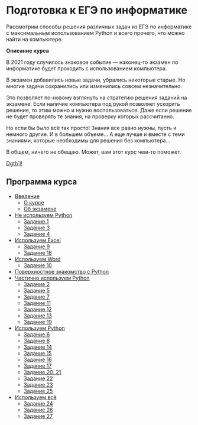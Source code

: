 # Подготовка к ЕГЭ по информатике

Рассмотрим способы решения различных задач из ЕГЭ по информатике c максимальным использованием Python и всего прочего, что можно найти на компьютере.

**Описание курса**

В 2021 году случилось знаковое событие — наконец-то экзамен по информатике будет проходить с использованием компьютера.

В экзамен добавились новые задачи, убрались некоторые старые. Но многие задачи сохранились или изменились совсем незначительно.

Это позволяет по-новому взглянуть на стратегию решения заданий на экзамене. Если наличие компьютера под рукой позволяет ускорить решение, то этим можно и нужно воспользоваться. Даже если решение не будет проверять те знания, на проверку которых рассчитанно.

Но если бы было всё так просто! Знания все равно нужны, пусть и немного другие. И в большем объеме... А еще лучше и вместе с теми знаниями, которые необходимы для решения без компьютера... 

В общем, ничего не обещаю. Может, вам этот курс чем-то поможет.

[Dgth`l!](./about/)

## Программа курса

- [Введение](./about/)
    - [О курсе](./about/course.md)
    - [Об экзамене](./)
- [Не используем Python](./)
    - [Задание 1](./)
    - [Задание 3](./)
    - [Задание 4](./)
- [Используем Excel](./)
    - [Задание 9](./)
    - [Задание 18](./)
- [Используем Word](./)
    - [Задание 10](./)
- [Поверхностное знакомство с Python](https://colab.research.google.com/drive/1i561M-skhlb8FM0_39Yy55XzrG7pH8nY)
- [Частично используем Python](./)
    - [Задание 2](https://colab.research.google.com/drive/17oKtvfDKYr0rS-EkB9LDcFz8XOF-e0X5)
    - [Задание 5](https://colab.research.google.com/drive/1KRwMzicHCO9_CM5lreqiCIVyPqzQ8zAZ)
    - [Задание 7](./)
    - [Задание 11](./)
    - [Задание 12](https://colab.research.google.com/drive/1CfFWxY21A8FxonnBISSrxcl9rEdIvK-v)
    - [Задание 13](https://colab.research.google.com/drive/1N8lHaRwM1jYE1YYDtI_kRkzW0dBwLKUD)
    - [Задание 19](./)
- [Используем Python](./)
    - [Задание 6](./)
    - [Задание 8](https://colab.research.google.com/drive/1nhv389NMEjDpLVwyYG1amNCELAw2ateX)
    - [Задание 14](https://colab.research.google.com/drive/13ZIzJDydtMe4Yc5IYdjTP2TPHqEUQcIR#scrollTo=IKy2dBmJsjUc)
    - [Задание 15](https://colab.research.google.com/drive/1REamVwqeiaJTs-Syj4cyeCmYEM3aarJt)
    - [Задание 16](./)
    - [Задание 17](https://colab.research.google.com/drive/1IRRC9O8e3AXimVzFTj_IzYPOvQz6qlRG)
    - [Задание 20, 21](https://colab.research.google.com/drive/1vBNqh_BvIyETsy4FCthH49PC2kZeHerZ#scrollTo=MVBsE75dN6Qu)
    - [Задание 22](./)
    - [Задание 23](./)
    - [Задание 25](https://colab.research.google.com/drive/1c3H85m6IbxTlKmU6ZSYgczFPt8gKTEpc)
- [Используем всё](./)
    - [Задание 24](https://colab.research.google.com/drive/1Q1Ipyjzl5hsLjCnRGZsqnuQLy20hiBrc)
    - [Задание 26](https://colab.research.google.com/drive/1Pe3nMMAgGhSjucfWc3NsVnRDNfn_Ck6X)
    - [Задание 27](https://colab.research.google.com/drive/1p-MX7IyxzqE8NlqI2Deg-okbTw0jucXy)
